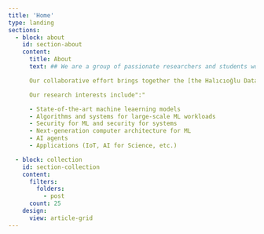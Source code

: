 ```yaml
---
title: 'Home'
type: landing
sections:
  - block: about
    id: section-about
    content:
      title: About
      text: ## We are a group of passionate researchers and students working at the intersection of machine learning and systems at UCSD.

      Our collaborative effort brings together the [the Halıcıoğlu Data Science Institute](https://datascience.ucsd.edu/) and [the Computer Science and Engineering Department](https://cse.ucsd.edu/) at [the University of California, San Diego](https://ucsd.edu/). We host a series of events including biweekly seminars and reading groups at HDSI and we invite interested students and faculty members to join!

      Our research interests include":"

      - State-of-the-art machine leaerning models
      - Algorithms and systems for large-scale ML workloads
      - Security for ML and security for systems
      - Next-generation computer architecture for ML
      - AI agents
      - Applications (IoT, AI for Science, etc.)

  - block: collection
    id: section-collection
    content:
      filters:
        folders:
          - post
      count: 25
    design:
      view: article-grid
---
```

